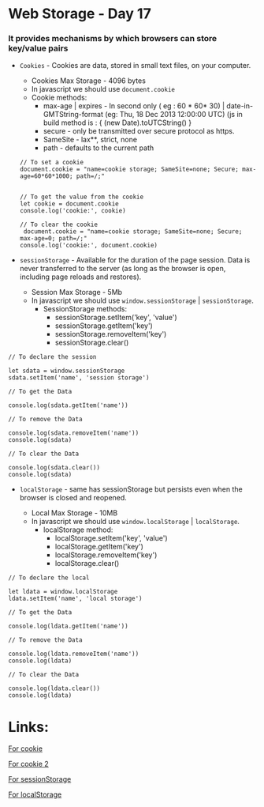 # Web Storage - Day 17

### It provides mechanisms by which browsers can store key/value pairs


* `Cookies` - Cookies are data, stored in small text files, on your computer.

   - Cookies Max Storage - 4096 bytes
   - In javascript we should use `document.cookie` 
   - Cookie methods:
     - max-age | expires  - In second only ( eg : 60 * 60* 30) | date-in-GMTString-format (eg: Thu, 18 Dec 2013 12:00:00 UTC) (js in build method is : { (new Date).toUTCString() }
     - secure - only be transmitted over secure protocol as https.
     - SameSite - lax**, strict, none
     - path - defaults to the current path 
   ```
   // To set a cookie
   document.cookie = "name=cookie storage; SameSite=none; Secure; max-age=60*60*1000; path=/;"


   // To get the value from the cookie
   let cookie = document.cookie
   console.log('cookie:', cookie)

   // To clear the cookie
    document.cookie = "name=cookie storage; SameSite=none; Secure; max-age=0; path=/;"
   console.log('cookie:', document.cookie)
   ```


* `sessionStorage` - Available for the duration of the page session. Data is never transferred to the server (as long as the browser is open, including page reloads and restores).
  
    - Session Max Storage - 5Mb
    - In javascript we should use `window.sessionStorage` | `sessionStorage`.
        - SessionStorage methods:
            * sessionStorage.setItem('key', 'value') 
            * sessionStorage.getItem('key') 
            * sessionStorage.removeItem('key') 
            * sessionStorage.clear() 
```
// To declare the session

let sdata = window.sessionStorage
sdata.setItem('name', 'session storage')

// To get the Data

console.log(sdata.getItem('name'))

// To remove the Data

console.log(sdata.removeItem('name'))
console.log(sdata)

// To clear the Data

console.log(sdata.clear())
console.log(sdata)

```


* `localStorage` - same has sessionStorage but persists even when the browser is closed and reopened.

    - Local Max Storage - 10MB
    - In javascript we should use `window.localStorage` | `localStorage`.
        - localStorage method:
            * localStorage.setItem('key', 'value') 
            * localStorage.getItem('key') 
            * localStorage.removeItem('key') 
            * localStorage.clear() 
```
// To declare the local

let ldata = window.localStorage
ldata.setItem('name', 'local storage')

// To get the Data

console.log(ldata.getItem('name'))

// To remove the Data

console.log(ldata.removeItem('name'))
console.log(ldata)

// To clear the Data

console.log(ldata.clear())
console.log(ldata)

```


# Links:
[For cookie](https://www.w3schools.com/js/js_cookies.asp)

[For cookie 2](https://developer.mozilla.org/en-US/docs/Web/HTTP/Cookies)

[For sessionStorage](https://developer.mozilla.org/en-US/docs/Web/API/Window/sessionStorage)

[For localStorage](https://developer.mozilla.org/en-US/docs/Web/API/Window/localStorage)

